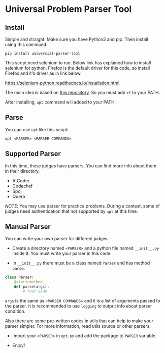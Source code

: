 # Universal Problem Parser Tool

## Install

Simple and straight. Make sure you have Python3 and pip. Then install using this command.

`pip install universial-parser-tool`

This script need selenium to run. Below link has explained how to install selenium for python.
Firefox is the default driver for this code, so install Firefox and it's driver as in link below.

https://selenium-python.readthedocs.io/installation.html

The main idea is based on [this repository](https://github.com/xalanq/cf-tool).
So you must add `cf` to your PATH.

After installing, `upt` command will added to your PATH.

## Parse

You can use `upt` like this script:

`upt <PARSER> <PARSER COMMANDS>`


## Supported Parser

In this time, these judges have parsers. You can find more info about them
in their directory.

- AtCoder
- Codechef
- Spoj
- Quera

*NOTE*: You may use parser for practice problems. During a contest, some of judges need
authentication that not supported by `upt` at this time. 

## Manual Parser

You can write your own parser for different judges.

- Create a directory named `<PARSER>` and a python file named `__init__.py` inside it.
You must write your parser in this code

- In `__init__.py` there must be a class named `Parser` and has method `parse`.
```python
class Parser:
    @staticmethod
    def parse(args):
        # Your Code
```
`args` is the same as `<PARSER COMMANDS>` and it is a list of arguments passed to the parser.
It is recommended to use `logging` to output info about parser condition.

Also there are some pre-written codes in utils that can help to make your parser simpler.
For more information, read utils source or other parsers.

- Import your `<PARSER>` in `upt.py` and add the package to `PARSER` variable.

- Enjoy!
